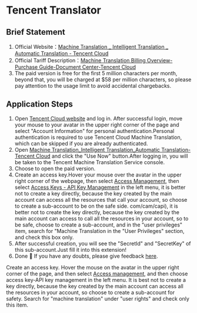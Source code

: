 # Tencent Translator

## Brief Statement

1. Official Website：[Machine Translation _ Intelligent Translation _ Automatic Translation - Tencent Cloud](https://cloud.tencent.com/product/tmt)
2. Official Tariff Description：[Machine Translation Billing Overview-Purchase Guide-Document Center-Tencent Cloud](https://cloud.tencent.com/document/product/551/35017)
3. The paid version is free for the first 5 million characters per month, beyond that, you will be charged at $58 per million characters, so please pay attention to the usage limit to avoid accidental chargebacks.

## Application Steps

1. Open [Tencent Cloud website](https://cloud.tencent.com/) and log in. After successful login, move your mouse to your avatar in the upper right corner of the page and select "Account Information" for personal authentication.Personal authentication is required to use Tencent Cloud Machine Translation, which can be skipped if you are already authenticated.
2. Open [Machine Translation_Intelligent Translation_Automatic Translation-Tencent Cloud](https://cloud.tencent.com/product/tmt) and click the "Use Now" button.After logging in, you will be taken to the Tencent Machine Translation Service console.
3. Choose to open the paid version.
4. Create an access key.Hover your mouse over the avatar in the upper right corner of the webpage, then select [Access Management](https://console.cloud.tencent.com/cam/overview), then select [Access Keys - API Key Management](https://console.cloud.tencent.com/cam/capi) in the left menu, it is better not to create a key directly, because the key created by the main account can access all the resources that call your account, so choose to create a sub-account to be on the safe side. com/cam/capi), it is better not to create the key directly, because the key created by the main account can access to call all the resources in your account, so to be safe, choose to create a sub-account, and in the "user privileges" item, search for "Machine Translation in the "User Privileges" section, and check this box only.
5. After successful creation, you will see the "SecretId" and "SecretKey" of this sub-account.Just fill it into this extension!
6. Done 🎉 If you have any doubts, please give feedback [here](https://github.com/immersive-translate/immersive-translate/issues/137).

Create an access key. Hover the mouse on the avatar in the upper right corner of the page, and then select [Access management](https://console.cloud.tencent.com/cam/overview), and then choose access key-API key management in the left menu. It is best not to create a key directly, because the key created by the main account can access all the resources in your account, so choose to create a sub-account for safety. Search for "machine translation" under "user rights" and check only this item.
